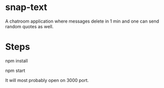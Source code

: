 # snap-text
A chatroom application where messages delete in 1 min and one can send random quotes as well. 

# Steps

npm install

npm start

It will most probably open on 3000 port.
